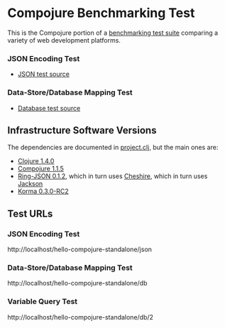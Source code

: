 # Compojure Benchmarking Test

This is the Compojure portion of a [benchmarking test suite](../) comparing a variety of web development platforms.

### JSON Encoding Test

* [JSON test source](hello/src/hello/handler.clj)

### Data-Store/Database Mapping Test

* [Database test source](hello/src/hello/handler.clj)

## Infrastructure Software Versions
The dependencies are documented in [project.clj](hello/project.clj),
but the main ones are:

* [Clojure 1.4.0](http://clojure.org/)
* [Compojure 1.1.5](https://github.com/weavejester/compojure)
* [Ring-JSON 0.1.2](https://github.com/ring-clojure/ring-json), which in turn uses [Cheshire](https://github.com/dakrone/cheshire), which in turn uses [Jackson](http://jackson.codehaus.org/)
* [Korma 0.3.0-RC2](http://sqlkorma.com/)

## Test URLs
### JSON Encoding Test

http://localhost/hello-compojure-standalone/json

### Data-Store/Database Mapping Test

http://localhost/hello-compojure-standalone/db

### Variable Query Test

http://localhost/hello-compojure-standalone/db/2